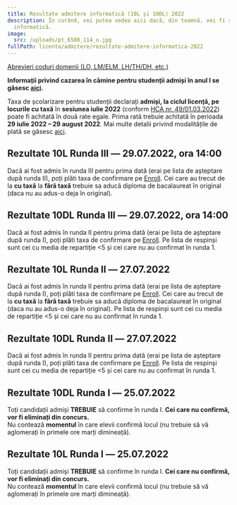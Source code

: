 ```yaml
---
title: Rezultate admitere informatică (10L și 10DL) 2022
description: În curând, vei putea vedea aici dacă, din toamnă, vei fi student la
  informatică.
image:
  src: /uploads/pt_6508_114_o.jpg
fullPath: licenta/admitere/rezultate-admitere-informatica-2022
---
```

[Abrevieri coduri domenii (LO, LM/ELM, LH/TH/DH, etc.)](https://admitere.ac.upt.ro/uploads/coduri-domenii.pdf)

**Informații privind cazarea în cămine pentru studenții admiși în anul I se găsesc [aici](https://admitere.ac.upt.ro/uploads/info-utile-2022-cazare.pdf).**

Taxa de școlarizare pentru studenții declarați **admiși, la ciclul licență, pe locurile cu taxă** în **sesiunea iulie 2022** (conform [HCA nr. 49/01.03.2022](http://www.upt.ro/img/files/hca/2022/HCA_49_01.03.2022_privind_taxele_de_studii_pentru_anul_universitar_2022-2023.pdf)) poate fi achitată în două rate egale. Prima rată trebuie achitată în perioada **29 iulie 2022 – 29 august 2022**.
Mai multe detalii privind modalitățile de plată se găsesc [aici](https://ac.upt.ro/wp-content/uploads/2022/07/Informare-17645-din-2022-7-13.pdf).

<Block color="gray">

## Rezultate 10L Runda III ― 29.07.2022, ora 14:00

Dacă ai fost admis în runda III pentru prima dată (erai pe lista de așteptare după runda II), poți plăti taxa de confirmare pe [Enroll](https://admitere.upt.ro/). Cei care au trecut de la **cu taxă** la **fără taxă** trebuie sa aducă diploma de bacalaureat în original (daca nu au adus-o deja în original).

<Attachment label="Rezultate Candidați Tip Bacalaureat + Lista respinși" file="/uploads/10l-r3-rezultate-respinsi.pdf"></Attachment>

<Attachment label="Rezultate Candidați Admiși pe opțiuni - Tip Bacalaureat" file="/uploads/10l-r3-admisioptiuni.pdf"></Attachment>

<Attachment label="Rezultate Candidați Olimpici" file="/uploads/10l-r3-olimpici.pdf"></Attachment>

<Attachment label="Rezultate Candidați Mediu Rural" file="/uploads/10l-r3-rurali.pdf"></Attachment>

<Attachment label="Rezultate Candidați Centre de Plasament " file="/uploads/10l-r3-plasament.pdf"></Attachment>

<Attachment label="Rezultate candidați locuri Rromi" file="/uploads/10l-r3-rromi.pdf"></Attachment>

<Attachment label="Rezultate candidați locuri SRI" file="/uploads/10l-r3-sri.pdf"></Attachment>

## Rezultate 10DL Runda III ― 29.07.2022, ora 14:00

Dacă ai fost admis în runda II pentru prima dată (erai pe lista de așteptare după runda I), poți plăti taxa de confirmare pe [Enroll](https://admitere.upt.ro/). Pe lista de respinși sunt cei cu media de repartiție <5 și cei care nu au confirmat în runda 1.

<Attachment label="Rezultate Candidați Admiși + Respinși - învățământ la distanță" file="/uploads/10dl-r3-rezultater3.pdf"></Attachment>

</Block>

<Block color="green">

## Rezultate 10L Runda II ― 27.07.2022

Dacă ai fost admis în runda II pentru prima dată (erai pe lista de așteptare după runda I), poți plăti taxa de confirmare pe [Enroll](https://admitere.upt.ro/). Cei care au trecut de la **cu taxă** la **fără taxă** trebuie sa aducă diploma de bacalaureat în original (daca nu au adus-o deja în original). Pe lista de respinși sunt cei cu media de repartiție <5 și cei care nu au confirmat în runda 1.

<Attachment label="Rezultate Candidați Tip Bacalaureat + Lista de așteptare (poți fi admis la runda următoare)" file="/uploads/10l-rezultate-admisi-lista-asteptare-r2.pdf"></Attachment>

<Attachment label="Rezultate Candidați Admiși pe opțiuni - Tip Bacalaureat" file="/uploads/10l-r2-admisioptiuni.pdf"></Attachment>

<Attachment label="Rezultate Candidați Olimpici" file="/uploads/10l-r2-olimpici.pdf"></Attachment>

<Attachment label="Rezultate Candidați Mediu Rural" file="/uploads/10l-r2-rurali.pdf"></Attachment>

<Attachment label="Rezultate Candidați Centre de Plasament " file="/uploads/10l-r2-plasament.pdf"></Attachment>

<Attachment label="Rezultate candidați locuri Rromi" file="/uploads/10l-r2-rromi.pdf"></Attachment>

## Rezultate 10DL Runda II ― 27.07.2022

Dacă ai fost admis în runda II pentru prima dată (erai pe lista de așteptare după runda I), poți plăti taxa de confirmare pe [Enroll](https://admitere.upt.ro/). Pe lista de respinși sunt cei cu media de repartiție <5 și cei care nu au confirmat în runda 1.

<Attachment label="Rezultate pe specializări Candidați Admiși - învățământ la distanță" file="/uploads/10dl-rezultate-r2.pdf"></Attachment>

</Block>

<Block color="yellow">

## Rezultate 10DL Runda I ― 25.07.2022

Toți candidații admiși **TREBUIE** să confirme în runda I. **Cei care nu confirmă, vor fi eliminați din concurs.** \
Nu contează **momentul** în care elevii confirmă locul (nu trebuie să vă aglomerați în primele ore marți dimineață). 

<Attachment label="Candidați Admiși + Lista de așteptare (poți fi admis în rundele următoare)  - învățământ la distanță" file="/uploads/10dl-rezultate_asteptare.pdf"></Attachment>

<Attachment label="Rezultate pe specializări Candidați Admiși - învățământ la distanță" file="/uploads/10dl-admisi.pdf"></Attachment>

<Attachment label="Lista de așteptare (poți fi admis în rundele următoare) - Învățământ la distanță" file="/uploads/10dl-aspteptare.pdf"></Attachment>

## Rezultate 10L Runda I ― 25.07.2022

Toți candidații admiși **TREBUIE** să confirme în runda I. **Cei care nu confirmă, vor fi eliminați din concurs.** \
Nu contează **momentul** în care elevii confirmă locul (nu trebuie să vă aglomerați în primele ore marți dimineață). 

<Attachment label="Rezultate Candidați Tip Bacalaureat + Lista de așteptare (poți fi admis în rundele următoare)" file="/uploads/10l-rezultate-asteptare.pdf"></Attachment>

<Attachment label="Rezultate Candidați Olimpici" file="/uploads/10l-admisi-o.pdf"></Attachment>

<Attachment label="Rezultate Candidați Sportivi" file="/uploads/10l-admisi-t.pdf"></Attachment>

<Attachment label="Rezultate Candidați Mediu Rural" file="/uploads/10l-admisi-u.pdf"></Attachment>

<Attachment label="Rezultate Candidați Centre de Plasament " file="/uploads/10l-admisi-p.pdf"></Attachment>

<Attachment label="Rezultate candidați locuri SRI" file="/uploads/10l-admisi-i.pdf"></Attachment>

</Block>